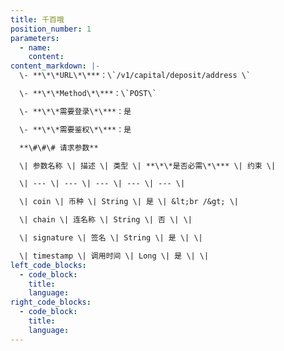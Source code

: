 ```yaml
---
title: 千百哦
position_number: 1
parameters:
  - name:
    content:
content_markdown: |-
  \- **\*\*URL\*\***：\`/v1/capital/deposit/address \`

  \- **\*\*Method\*\***：\`POST\`

  \- **\*\*需要登录\*\***：是

  \- **\*\*需要鉴权\*\***：是

  **\#\#\# 请求参数**

  \| 参数名称 \| 描述 \| 类型 \| **\*\*是否必需\*\*** \| 约束 \|

  \| --- \| --- \| --- \| --- \| --- \|

  \| coin \| 币种 \| String \| 是 \| &lt;br /&gt; \|

  \| chain \| 连名称 \| String \| 否 \| \|

  \| signature \| 签名 \| String \| 是 \| \|

  \| timestamp \| 调用时间 \| Long \| 是 \| \|
left_code_blocks:
  - code_block:
    title:
    language:
right_code_blocks:
  - code_block:
    title:
    language:
---
```

